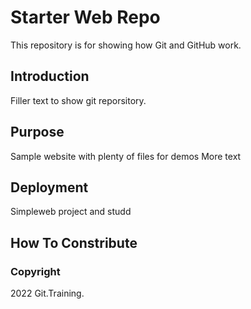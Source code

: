 # Starter Web Repo

This repository is for showing how Git and GitHub work. 
## Introduction
Filler text to show git reporsitory.

## Purpose

Sample website with plenty of files for demos
More text


## Deployment 

Simpleweb project and studd 

## How To Constribute

### Copyright

2022 Git.Training.